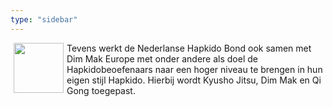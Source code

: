 ```yaml
---
type: "sidebar"
---
```

<a href="https://www.dimmakeurope.eu/"><img style="padding: 0 5px; float: left;" width="80" height="80" src="/images/logo_dim_mak_europe.jpeg"></a>
Tevens werkt de Nederlanse Hapkido Bond ook samen met Dim Mak Europe met onder andere als doel de Hapkidobeoefenaars naar een hoger niveau te brengen in hun eigen stijl Hapkido. Hierbij wordt Kyusho Jitsu, Dim Mak en Qi Gong toegepast.
